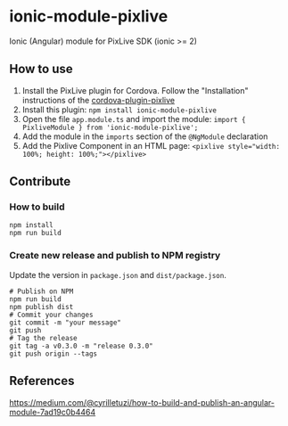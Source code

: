 ionic-module-pixlive
====================

Ionic (Angular) module for PixLive SDK (ionic >= 2)

How to use
----------

1. Install the PixLive plugin for Cordova. Follow the "Installation" instructions of the [cordova-plugin-pixlive](https://github.com/vidinoti/cordova-plugin-PixLive)
2. Install this plugin: `npm install ionic-module-pixlive`
3. Open the file `app.module.ts` and import the module: `import { PixliveModule } from 'ionic-module-pixlive';`
4. Add the module in the `imports` section of the `@NgModule` declaration
5. Add the Pixlive Component in an HTML page: `<pixlive style="width: 100%; height: 100%;"></pixlive>`

Contribute
----------

### How to build

```
npm install
npm run build
```

### Create new release and publish to NPM registry

Update the version in `package.json` and `dist/package.json`.

```
# Publish on NPM
npm run build
npm publish dist
# Commit your changes
git commit -m "your message"
git push
# Tag the release
git tag -a v0.3.0 -m "release 0.3.0"
git push origin --tags
```

References
----------

https://medium.com/@cyrilletuzi/how-to-build-and-publish-an-angular-module-7ad19c0b4464

